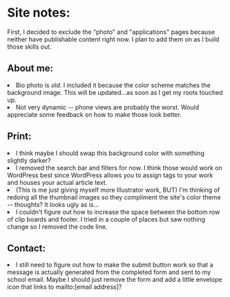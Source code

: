 # Site notes:
First, I decided to exclude the "photo" and "applications" pages because neither have publishable content right now. I plan to add them on as I build those skills out.

## About me:
<li>Bio photo is <i>old</i>. I included it because the color scheme matches the background image. This will be updated...as soon as I get my roots touched up.</li>
<li>Not very dynamic -- phone views are probably the worst. Would appreciate some feedback on how to make those look better.</li>

## Print:
<li>I think maybe I should swap this background color with something slightly darker?</li>  
<li>I removed the search bar and filters for now. I think those would work on WordPress best since WordPress allows you to assign tags to your work and houses your actual article text.</li>
<li>(This is me just giving myself more Illustrator work, BUT) I'm thinking of redoing all the thumbnail images so they compliment the site's color theme -- thoughts? It looks ugly as is...</li>
<li>I couldn't figure out how to increase the space between the bottom row of clip boards and footer. I tried in a couple of places but saw nothing change so I removed the code line.</li>

## Contact:
<li>I still need to figure out how to make the submit button work so that a message is actually generated from the completed form and sent to my school email. Maybe I should just remove the form and add a little envelope icon that links to mailto:[email address]?</li>
